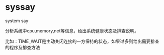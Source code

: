 # syssay
system say

分析系统中cpu,memory,net等信息，给出系统健康状态及排查说明。

比如：TIME_WAIT是主动关闭连接的一方保持的状态，如果过多则给出需要排查的程序及排查方法

